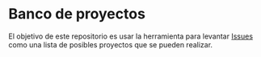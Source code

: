 # Banco de proyectos

El objetivo de este repositorio es usar la herramienta para levantar
[Issues](../../issues) como una lista de posibles proyectos que se pueden realizar.


